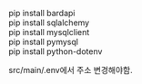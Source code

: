 pip install bardapi<br>
pip install sqlalchemy<br>
pip install mysqlclient<br>
pip install pymysql<br>
pip install python-dotenv<br>

src/main/.env에서 주소 변경해야함.